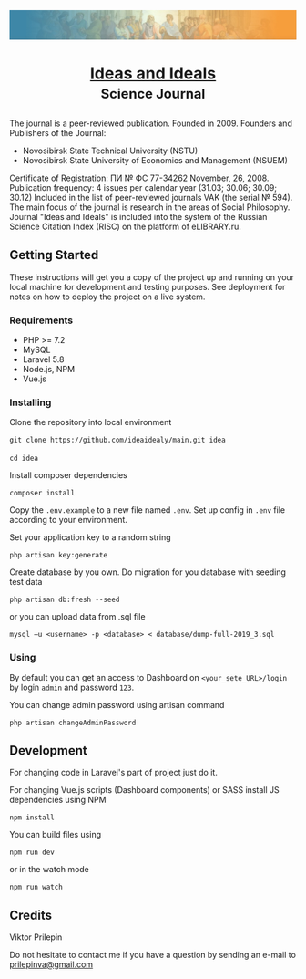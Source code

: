 <p align="center"><img src="./public/images/logo-short-en.jpg"></p>

# <p align="center">[Ideas and Ideals](http://ideaidealy.nsuem.ru/en) <br><small>Science Journal</small></p>

The journal is a peer-reviewed publication. Founded in 2009.
Founders and Publishers of the Journal:

-  Novosibirsk State Technical University (NSTU)
-  Novosibirsk State University of Economics and Management (NSUEM)

Certificate of Registration: ПИ № ФС 77-34262 November, 26, 2008. Publication frequency: 4 issues per calendar year (31.03; 30.06; 30.09; 30.12)
Included in the list of peer-reviewed journals VAK (the serial № 594).
The main focus of the journal is research in the areas of Social Philosophy.
Journal "Ideas and Ideals" is included into the system of the Russian Science Citation Index (RISC) on the platform of eLIBRARY.ru.

## Getting Started

These instructions will get you a copy of the project up and running on your local machine for development and testing purposes. See deployment for notes on how to deploy the project on a live system.

### Requirements

-  PHP >= 7.2
-  MySQL
-  Laravel 5.8
-  Node.js, NPM
-  Vue.js

### Installing

Clone the repository into local environment

```
git clone https://github.com/ideaidealy/main.git idea

cd idea
```

Install composer dependencies

```
composer install
```

Copy the `.env.example` to a new file named `.env`. Set up config in `.env` file according to your environment.

Set your application key to a random string

```
php artisan key:generate
```

Create database by you own.
Do migration for you database with seeding test data

```
php artisan db:fresh --seed
```

or you can upload data from .sql file

```
mysql –u <username> -p <database> < database/dump-full-2019_3.sql
```

### Using

By default you can get an access to Dashboard on `<your_sete_URL>/login` by login `admin` and password `123`.

You can change admin password using artisan command

```
php artisan changeAdminPassword
```

## Development

For changing code in Laravel's part of project just do it.

For changing Vue.js scripts (Dashboard components) or SASS install JS dependencies using NPM

```
npm install
```

You can build files using

```
npm run dev
```

or in the watch mode

```
npm run watch
```

## Credits

Viktor Prilepin

Do not hesitate to contact me if you have a question by sending an e-mail to [prilepinva@gmail.com](mailto:prilepinva@gmail.com)
